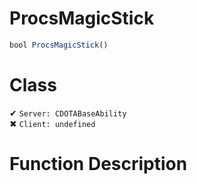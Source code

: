 # ProcsMagicStick
```js
bool ProcsMagicStick()
```
# Class
✔ `Server: CDOTABaseAbility`  
✖ `Client: undefined`  

# Function Description

